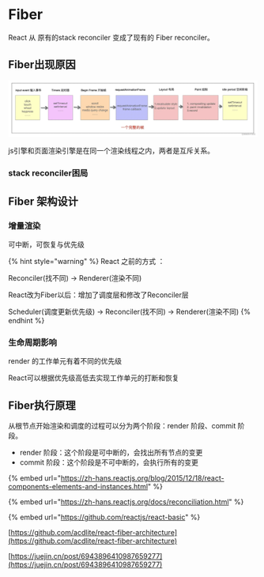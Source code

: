 # Fiber

React 从 原有的stack reconciler 变成了现有的 Fiber reconciler。

## Fiber出现原因

![](../../.gitbook/assets/image%20%281%29.png)

js引擎和页面渲染引擎是在同一个渲染线程之内，两者是互斥关系。

### stack reconciler困局

## Fiber 架构设计

### 增量渲染

可中断，可恢复与优先级

{% hint style="warning" %}
React 之前的方式 ：

Reconciler\(找不同\) -&gt; Renderer\(渲染不同\)

React改为Fiber以后：增加了调度层和修改了Reconciler层

Scheduler\(调度更新优先级\) -&gt; Reconciler\(找不同\) -&gt; Renderer\(渲染不同\)
{% endhint %}

### 生命周期影响

render 的工作单元有着不同的优先级

React可以根据优先级高低去实现工作单元的打断和恢复

## Fiber执行原理

从根节点开始渲染和调度的过程可以分为两个阶段：render 阶段、commit 阶段。

* render 阶段：这个阶段是可中断的，会找出所有节点的变更
* commit 阶段：这个阶段是不可中断的，会执行所有的变更



{% embed url="https://zh-hans.reactjs.org/blog/2015/12/18/react-components-elements-and-instances.html" %}

{% embed url="https://zh-hans.reactjs.org/docs/reconciliation.html" %}

{% embed url="https://github.com/reactjs/react-basic" %}

[https://github.com/acdlite/react-fiber-architecture](https://github.com/acdlite/react-fiber-architecture)

[https://juejin.cn/post/6943896410987659277](https://juejin.cn/post/6943896410987659277)

